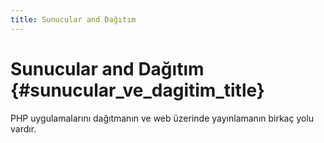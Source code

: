 ```yaml
---
title: Sunucular and Dağıtım
---
```


# Sunucular and Dağıtım {#sunucular_ve_dagitim_title}

PHP uygulamalarını dağıtmanın ve web üzerinde yayınlamanın birkaç yolu vardır.
